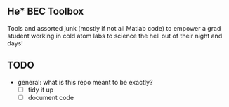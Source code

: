 He\* BEC Toolbox
--------------------------------

Tools and assorted junk (mostly if not all Matlab code) to empower a grad student working in cold atom labs to science the hell out of their night and days!

## TODO
- general: what is this repo meant to be exactly?
    - [ ] tidy it up
    - [ ] document code
